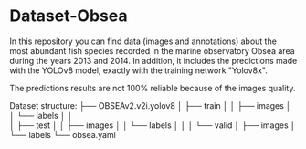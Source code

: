 # Dataset-Obsea
In this repository you can find data (images and annotations) about the most abundant fish species recorded in the marine observatory Obsea area during the years 2013 and 2014. In addition, it includes the predictions made with the YOLOv8 model, exactly with the training network "Yolov8x".

The predictions results are not 100% reliable because of the images quality.

Dataset structure:
├── OBSEAv2.v2i.yolov8
│   ├── train
│   │     ├── images
│   │     └── labels
│   │   
│   ├── test
│   │     ├── images
│   │     └── labels
│   │
│   └── valid
│          ├── images
│          └── labels
└── obsea.yaml
